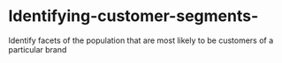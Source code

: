 # Identifying-customer-segments-
Identify facets of the population that are most likely to be customers of a particular brand
